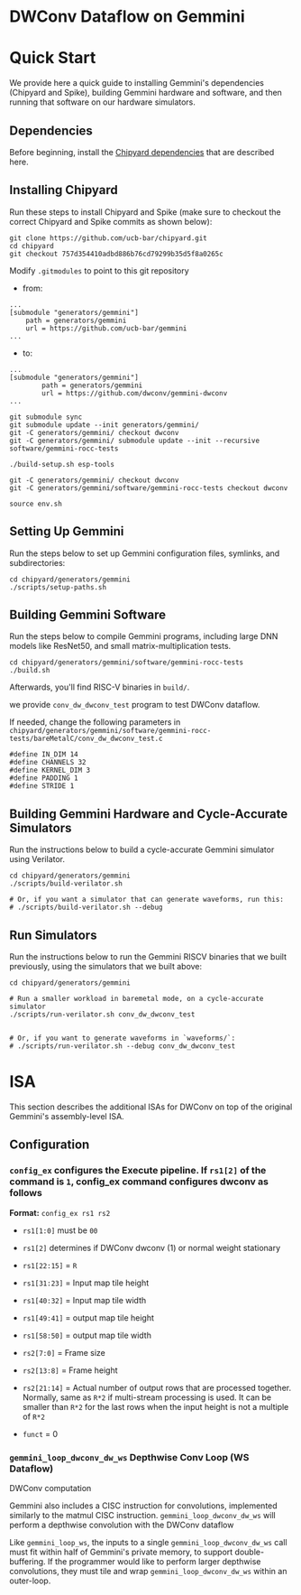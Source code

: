 DWConv Dataflow on Gemmini
====================================

Quick Start
==========

We provide here a quick guide to installing Gemmini's dependencies (Chipyard and Spike), building Gemmini hardware and software, and then running that software on our hardware simulators.

Dependencies
---------

Before beginning, install the [Chipyard dependencies](https://chipyard.readthedocs.io/en/latest/Chipyard-Basics/Initial-Repo-Setup.html#requirements) that are described here.

Installing Chipyard
-----------------------------

Run these steps to install Chipyard and Spike (make sure to checkout the correct Chipyard and Spike commits as shown below):

```shell
git clone https://github.com/ucb-bar/chipyard.git
cd chipyard
git checkout 757d354410adbd886b76cd79299b35d5f8a0265c
```

Modify `.gitmodules` to point to this git repository

- from:
```
...
[submodule "generators/gemmini"]
	path = generators/gemmini
	url = https://github.com/ucb-bar/gemmini
...
```

- to:
```
...
[submodule "generators/gemmini"]
        path = generators/gemmini
        url = https://github.com/dwconv/gemmini-dwconv
...
```


```shell
git submodule sync
git submodule update --init generators/gemmini/
git -C generators/gemmini/ checkout dwconv
git -C generators/gemmini/ submodule update --init --recursive software/gemmini-rocc-tests

./build-setup.sh esp-tools

git -C generators/gemmini/ checkout dwconv
git -C generators/gemmini/software/gemmini-rocc-tests checkout dwconv

source env.sh

```

Setting Up Gemmini
------------------

Run the steps below to set up Gemmini configuration files, symlinks, and subdirectories:

```shell
cd chipyard/generators/gemmini
./scripts/setup-paths.sh
```



Building Gemmini Software
-------------------------

Run the steps below to compile Gemmini programs, including large DNN models like ResNet50, and small matrix-multiplication tests.

```shell
cd chipyard/generators/gemmini/software/gemmini-rocc-tests
./build.sh
```

Afterwards, you'll find RISC-V binaries in `build/`.

we provide `conv_dw_dwconv_test` program to test DWConv dataflow.

If needed, change the following parameters in `chipyard/generators/gemmini/software/gemmini-rocc-tests/bareMetalC/conv_dw_dwconv_test.c`
```
#define IN_DIM 14
#define CHANNELS 32
#define KERNEL_DIM 3
#define PADDING 1
#define STRIDE 1
```

Building Gemmini Hardware and Cycle-Accurate Simulators
-----------------------------------------------

Run the instructions below to build a cycle-accurate Gemmini simulator using Verilator.

```shell
cd chipyard/generators/gemmini
./scripts/build-verilator.sh

# Or, if you want a simulator that can generate waveforms, run this:
# ./scripts/build-verilator.sh --debug
```

Run Simulators
---------------

Run the instructions below to run the Gemmini RISCV binaries that we built previously, using the simulators that we built above:

```shell
cd chipyard/generators/gemmini

# Run a smaller workload in baremetal mode, on a cycle-accurate simulator
./scripts/run-verilator.sh conv_dw_dwconv_test


# Or, if you want to generate waveforms in `waveforms/`:
# ./scripts/run-verilator.sh --debug conv_dw_dwconv_test
```


# ISA

This section describes the additional ISAs for DWConv on top of the original Gemmini's assembly-level ISA.

## Configuration
### `config_ex` configures the Execute pipeline. If `rs1[2]` of the command is `1`, config_ex command configures dwconv as follows
**Format:** `config_ex rs1 rs2`

- `rs1[1:0]` must be `00`
- `rs1[2]` determines if DWConv dwconv (1) or normal weight stationary
- `rs1[22:15]` = `R`
- `rs1[31:23]` = Input map tile height
- `rs1[40:32]` = Input map tile width
- `rs1[49:41]` = output map tile height
- `rs1[58:50]` = output map tile width

- `rs2[7:0]` = Frame size 
- `rs2[13:8]` = Frame height
- `rs2[21:14]` = Actual number of output rows that are processed together. Normally, same as `R*2` if multi-stream processing is used. It can be smaller than `R*2` for the last rows when the input height is not a multiple of `R*2`
- `funct` = 0

### `gemmini_loop_dwconv_dw_ws` Depthwise Conv Loop (WS Dataflow)

DWConv computation 

Gemmini also includes a CISC instruction for convolutions, implemented similarly to the matmul CISC instruction.
`gemmini_loop_dwconv_dw_ws` will perform a depthwise convolution with the DWConv dataflow

Like `gemmini_loop_ws`, the inputs to a single `gemmini_loop_dwconv_dw_ws` call must fit within half of Gemmini's private memory, to support double-buffering.
If the programmer would like to perform larger depthwise convolutions, they must tile and wrap `gemmini_loop_dwconv_dw_ws` within an outer-loop.
